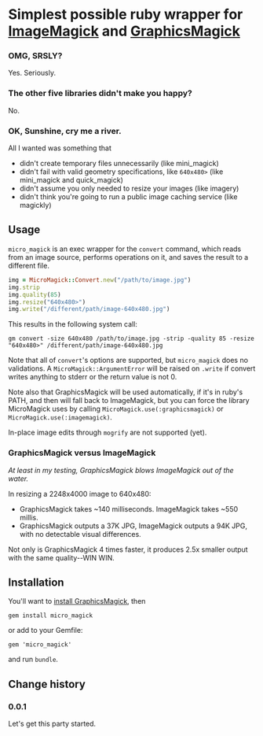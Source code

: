 # Simplest possible ruby wrapper for [ImageMagick](http://www.imagemagick.org/) and [GraphicsMagick](http://www.graphicsmagick.org/)

### OMG, SRSLY?

Yes. Seriously.

### The other five libraries didn't make you happy?

No.

### OK, Sunshine, cry me a river.

All I wanted was something that

* didn't create temporary files unnecessarily (like mini_magick)
* didn't fail with valid geometry specifications, like ```640x480>``` (like mini_magick and quick_magick)
* didn't assume you only needed to resize your images (like imagery)
* didn't think you're going to run a public image caching service (like magickly)

## Usage

```micro_magick``` is an exec wrapper for the ```convert``` command, which reads from an image
source, performs operations on it, and saves the result to a different file.

```ruby
img = MicroMagick::Convert.new("/path/to/image.jpg")
img.strip
img.quality(85)
img.resize("640x480>")
img.write("/different/path/image-640x480.jpg")
```

This results in the following system call:

```gm convert -size 640x480 /path/to/image.jpg -strip -quality 85 -resize "640x480>" /different/path/image-640x480.jpg```

Note that all of ```convert```'s options are supported, but ```micro_magick``` does no validations.
A ```MicroMagick::ArgumentError``` will be raised on ```.write``` if
convert writes anything to stderr or the return value is not 0.

Note also that GraphicsMagick will be used automatically, if it's in ruby's PATH, and then will fall back to ImageMagick,
but you can force the library MicroMagick uses by calling ```MicroMagick.use(:graphicsmagick)``` or ```MicroMagick.use(:imagemagick)```.

In-place image edits through ```mogrify``` are not supported (yet).

### GraphicsMagick versus ImageMagick

*At least in my testing, GraphicsMagick blows ImageMagick out of the water.*

In resizing a 2248x4000 image to 640x480:

* GraphicsMagick takes ~140 milliseconds. ImageMagick takes ~550 millis.
* GraphicsMagick outputs a 37K JPG, ImageMagick outputs a 94K JPG, with no detectable visual differences.

Not only is GraphicsMagick 4 times faster, it produces 2.5x smaller output with the same quality--WIN WIN.

## Installation

You'll want to [install GraphicsMagick](http://www.graphicsmagick.org/README.html), then

```
gem install micro_magick
```

or add to your Gemfile:

```
gem 'micro_magick'
```

and run ```bundle```.

## Change history

### 0.0.1

Let's get this party started.
